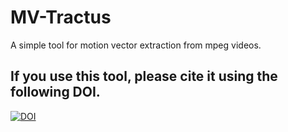 # MV-Tractus
A simple tool for motion vector extraction from mpeg videos.

## If you use this tool, please cite it using the following DOI.
[![DOI](https://sandbox.zenodo.org/badge/DOI/10.5072/zenodo.216985.svg)](https://doi.org/10.5072/zenodo.216985)

